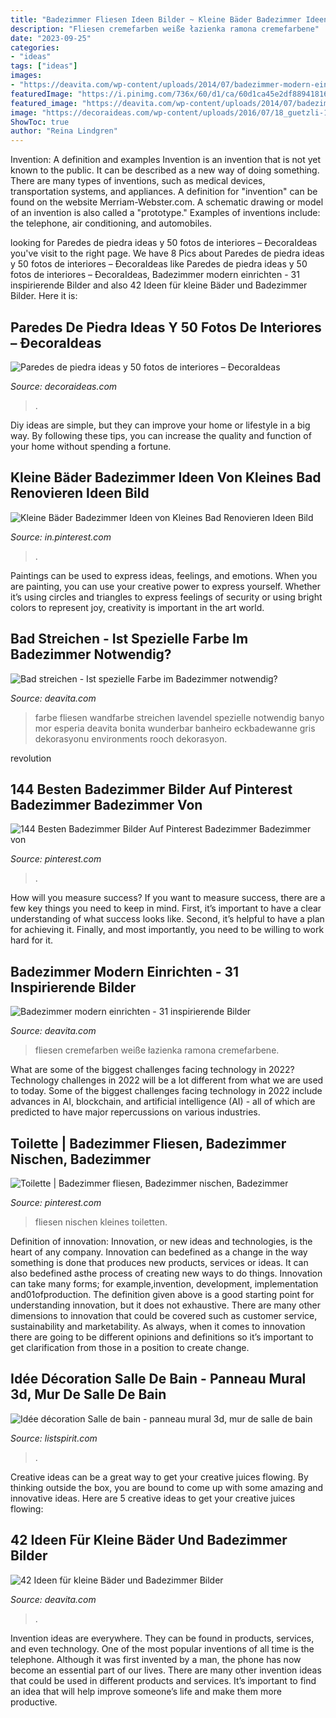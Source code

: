 ```yaml
---
title: "Badezimmer Fliesen Ideen Bilder ~ Kleine Bäder Badezimmer Ideen Von Kleines Bad Renovieren Ideen Bild"
description: "Fliesen cremefarben weiße łazienka ramona cremefarbene"
date: "2023-09-25"
categories:
- "ideas"
tags: ["ideas"]
images:
- "https://deavita.com/wp-content/uploads/2014/07/badezimmer-modern-einrichten-cremefarbene-fliesen-weisse-moebel.jpg"
featuredImage: "https://i.pinimg.com/736x/60/d1/ca/60d1ca45e2df88941816663992baf17a.jpg"
featured_image: "https://deavita.com/wp-content/uploads/2014/07/badezimmer-modern-einrichten-cremefarbene-fliesen-weisse-moebel.jpg"
image: "https://decoraideas.com/wp-content/uploads/2016/07/18_guetzli-1.jpg"
ShowToc: true
author: "Reina Lindgren"
---
```



Invention: A definition and examples
Invention is an invention that is not yet known to the public. It can be described as a new way of doing something. There are many types of inventions, such as medical devices, transportation systems, and appliances. 
A definition for "invention" can be found on the website Merriam-Webster.com. A schematic drawing or model of an invention is also called a "prototype." 
Examples of inventions include: the telephone, air conditioning, and automobiles.

	

		
looking for Paredes de piedra ideas y 50 fotos de interiores – ÐecoraIdeas you've visit to the right page. We have 8 Pics about Paredes de piedra ideas y 50 fotos de interiores – ÐecoraIdeas like Paredes de piedra ideas y 50 fotos de interiores – ÐecoraIdeas, Badezimmer modern einrichten - 31 inspirierende Bilder and also 42 Ideen für kleine Bäder und Badezimmer Bilder. Here it is:
		
    
## Paredes De Piedra Ideas Y 50 Fotos De Interiores – ÐecoraIdeas

<img loading=lazy src="https://decoraideas.com/wp-content/uploads/2016/07/18_guetzli-1.jpg" onerror="this.onerror=null;this.src='https://tse1.mm.bing.net/th?id=OIP.6rayjudS7XzlWIkiSfNwywHaLH&amp;pid=15.1';" alt="Paredes de piedra ideas y 50 fotos de interiores – ÐecoraIdeas">

_Source: decoraideas.com_

>. 

	

Diy ideas are simple, but they can improve your home or lifestyle in a big way. By following these tips, you can increase the quality and function of your home without spending a fortune.

    
## Kleine Bäder Badezimmer Ideen Von Kleines Bad Renovieren Ideen Bild

<img loading=lazy src="https://i.pinimg.com/736x/75/5a/65/755a65825847177c4035adc023404e89.jpg" onerror="this.onerror=null;this.src='https://tse1.mm.bing.net/th?id=OIP.OBno_9iMVi3arl4hDfwocAHaJ3&amp;pid=15.1';" alt="Kleine Bäder Badezimmer Ideen von Kleines Bad Renovieren Ideen Bild">

_Source: in.pinterest.com_

>. 

	

Paintings can be used to express ideas, feelings, and emotions.
When you are painting, you can use your creative power to express yourself. Whether it’s using circles and triangles to express feelings of security or using bright colors to represent joy, creativity is important in the art world.

    
## Bad Streichen - Ist Spezielle Farbe Im Badezimmer Notwendig?

<img loading=lazy src="http://deavita.com/wp-content/uploads/2014/08/modernes-bad-eckbadewanne-beige-fliesen-lavendel-wandfarbe.jpg" onerror="this.onerror=null;this.src='https://tse4.mm.bing.net/th?id=OIP.x75QvRNV99xRCjahs83sBwHaLJ&amp;pid=15.1';" alt="Bad streichen - Ist spezielle Farbe im Badezimmer notwendig?">

_Source: deavita.com_

>farbe fliesen wandfarbe streichen lavendel spezielle notwendig banyo mor esperia deavita bonita wunderbar banheiro eckbadewanne gris dekorasyonu environments rooch dekorasyon. 

	

revolution

    
## 144 Besten Badezimmer Bilder Auf Pinterest Badezimmer Badezimmer Von

<img loading=lazy src="https://i.pinimg.com/736x/29/d2/dc/29d2dc59a467e887b9844931dc1b14de.jpg" onerror="this.onerror=null;this.src='https://tse2.mm.bing.net/th?id=OIP.D-S2h7HrWn-Bmcu8Z9ai5QHaLH&amp;pid=15.1';" alt="144 Besten Badezimmer Bilder Auf Pinterest Badezimmer Badezimmer von">

_Source: pinterest.com_

>. 

	

How will you measure success?
If you want to measure success, there are a few key things you need to keep in mind. First, it’s important to have a clear understanding of what success looks like. Second, it’s helpful to have a plan for achieving it. Finally, and most importantly, you need to be willing to work hard for it.

    
## Badezimmer Modern Einrichten - 31 Inspirierende Bilder

<img loading=lazy src="https://deavita.com/wp-content/uploads/2014/07/badezimmer-modern-einrichten-cremefarbene-fliesen-weisse-moebel.jpg" onerror="this.onerror=null;this.src='https://tse2.mm.bing.net/th?id=OIP.8EAkrxQ7hzgXjAM660B8CAHaLB&amp;pid=15.1';" alt="Badezimmer modern einrichten - 31 inspirierende Bilder">

_Source: deavita.com_

>fliesen cremefarben weiße łazienka ramona cremefarbene. 

	

What are some of the biggest challenges facing technology in 2022?
Technology challenges in 2022 will be a lot different from what we are used to today. Some of the biggest challenges facing technology in 2022 include advances in AI, blockchain, and artificial intelligence (AI) - all of which are predicted to have major repercussions on various industries.

    
## Toilette | Badezimmer Fliesen, Badezimmer Nischen, Badezimmer

<img loading=lazy src="https://i.pinimg.com/736x/60/d1/ca/60d1ca45e2df88941816663992baf17a.jpg" onerror="this.onerror=null;this.src='https://tse2.mm.bing.net/th?id=OIP.F9BQpf2oollXVq-xNwEn7gHaJ3&amp;pid=15.1';" alt="Toilette | Badezimmer fliesen, Badezimmer nischen, Badezimmer">

_Source: pinterest.com_

>fliesen nischen kleines toiletten. 

	

Definition of innovation:
Innovation, or new ideas and technologies, is the heart of any company. Innovation can bedefined as a change in the way something is done that produces new products, services or ideas. It can also bedefined asthe process of creating new ways to do things. Innovation can take many forms; for example,invention, development, implementation and01ofproduction.
The definition given above is a good starting point for understanding innovation, but it does not exhaustive. There are many other dimensions to innovation that could be covered such as customer service, sustainability and marketability. As always, when it comes to innovation there are going to be different opinions and definitions so it’s important to get clarification from those in a position to create change.

    
## Idée Décoration Salle De Bain - Panneau Mural 3d, Mur De Salle De Bain

<img loading=lazy src="https://listspirit.com/wp-content/uploads/2018/03/idee-decoration-salle-de-bain-panneau-mural-3d-mur-de-salle-de-bain.jpg" onerror="this.onerror=null;this.src='https://tse2.mm.bing.net/th?id=OIP.5YcN2hgL_bz538SCS43khwHaMa&amp;pid=15.1';" alt="Idée décoration Salle de bain - panneau mural 3d, mur de salle de bain">

_Source: listspirit.com_

>. 

	

Creative ideas can be a great way to get your creative juices flowing. By thinking outside the box, you are bound to come up with some amazing and innovative ideas. Here are 5 creative ideas to get your creative juices flowing: 

    
## 42 Ideen Für Kleine Bäder Und Badezimmer Bilder

<img loading=lazy src="http://deavita.com/wp-content/uploads/2014/09/badezimmer-stauraum-stehregale-korb-aufbewahrung-braune-bodenfliesen.jpg" onerror="this.onerror=null;this.src='https://tse1.mm.bing.net/th?id=OIP.MXQOyJX3951Q8ZWbnJ6WWgHaLa&amp;pid=15.1';" alt="42 Ideen für kleine Bäder und Badezimmer Bilder">

_Source: deavita.com_

>. 

	

Invention ideas are everywhere. They can be found in products, services, and even technology. One of the most popular inventions of all time is the telephone. Although it was first invented by a man, the phone has now become an essential part of our lives. There are many other invention ideas that could be used in different products and services. It’s important to find an idea that will help improve someone’s life and make them more productive.


